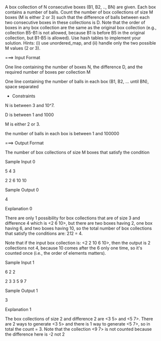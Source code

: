 A box collection of N consecutive boxes (B1, B2, .., BN) are given. Each box contains a number of balls. Count the number of box collections of size M boxes (M is either 2 or 3) such that the difference of balls between each two consecutive boxes in these collections is D. Note that the order of boxes in any box collection are the same as the original box collection (e.g., collection B5-B1 is not allowed, because B1 is before B5 in the original collection, but B1-B5 is allowed). Use hash tables to implement your solution. Hints: (i) use unordered_map, and (ii) handle only the two possible M values (2 or 3).


===> Input Format


One line containing the number of boxes N, the difference D, and the required number of boxes per collection M

One line containing the number of balls in each box (B1, B2, ... until BN), space separated

* Constraints


N is between 3 and 10^7.

D is between 1 and 1000

M is either 2 or 3.

the number of balls in each box is between 1 and 100000

===> Output Format


The number of box collections of size M boxes that satisfy the condition

Sample Input 0


5 4 3

2 2 6 10 10

Sample Output 0


4

Explanation 0


There are only 1 possibility for box collections that are of size 3 and difference 4 which is <2 6 10>, but there are two boxes having 2, one box having 6, and two boxes having 10, so the total number of box collections that satisfy the conditions are: 2*1*2 = 4.


Note that if the input box collection is: <2 2 10 6 10>, then the output is 2 collections not 4, because 10 comes after the 6 only one time, so it's counted once (i.e., the order of elements matters).


Sample Input 1


6 2 2

2 3 3 5 9 7

Sample Output 1


3

Explanation 1


The box collections of size 2 and difference 2 are <3 5> and <5 7>. There are 2 ways to generate <3 5> and there is 1 way to generate <5 7>, so in total the count = 3.
Note that the collection <9 7> is not counted because the difference here is -2 not 2
